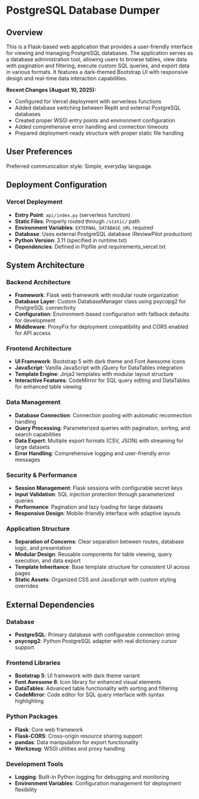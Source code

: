 # PostgreSQL Database Dumper

## Overview

This is a Flask-based web application that provides a user-friendly interface for viewing and managing PostgreSQL databases. The application serves as a database administration tool, allowing users to browse tables, view data with pagination and filtering, execute custom SQL queries, and export data in various formats. It features a dark-themed Bootstrap UI with responsive design and real-time data interaction capabilities.

**Recent Changes (August 10, 2025):**
- Configured for Vercel deployment with serverless functions
- Added database switching between Replit and external PostgreSQL databases
- Created proper WSGI entry points and environment configuration
- Added comprehensive error handling and connection timeouts
- Prepared deployment-ready structure with proper static file handling

## User Preferences

Preferred communication style: Simple, everyday language.

## Deployment Configuration

### Vercel Deployment
- **Entry Point**: `api/index.py` (serverless function)
- **Static Files**: Properly routed through `/static/` path
- **Environment Variables**: `EXTERNAL_DATABASE_URL` required
- **Database**: Uses external PostgreSQL database (ReviewPilot production)
- **Python Version**: 3.11 (specified in runtime.txt)
- **Dependencies**: Defined in Pipfile and requirements_vercel.txt

## System Architecture

### Backend Architecture
- **Framework**: Flask web framework with modular route organization
- **Database Layer**: Custom DatabaseManager class using psycopg2 for PostgreSQL connectivity
- **Configuration**: Environment-based configuration with fallback defaults for development
- **Middleware**: ProxyFix for deployment compatibility and CORS enabled for API access

### Frontend Architecture
- **UI Framework**: Bootstrap 5 with dark theme and Font Awesome icons
- **JavaScript**: Vanilla JavaScript with jQuery for DataTables integration
- **Template Engine**: Jinja2 templates with modular layout structure
- **Interactive Features**: CodeMirror for SQL query editing and DataTables for enhanced table viewing

### Data Management
- **Database Connection**: Connection pooling with automatic reconnection handling
- **Query Processing**: Parameterized queries with pagination, sorting, and search capabilities
- **Data Export**: Multiple export formats (CSV, JSON) with streaming for large datasets
- **Error Handling**: Comprehensive logging and user-friendly error messages

### Security & Performance
- **Session Management**: Flask sessions with configurable secret keys
- **Input Validation**: SQL injection protection through parameterized queries
- **Performance**: Pagination and lazy loading for large datasets
- **Responsive Design**: Mobile-friendly interface with adaptive layouts

### Application Structure
- **Separation of Concerns**: Clear separation between routes, database logic, and presentation
- **Modular Design**: Reusable components for table viewing, query execution, and data export
- **Template Inheritance**: Base template structure for consistent UI across pages
- **Static Assets**: Organized CSS and JavaScript with custom styling overrides

## External Dependencies

### Database
- **PostgreSQL**: Primary database with configurable connection string
- **psycopg2**: Python PostgreSQL adapter with real dictionary cursor support

### Frontend Libraries
- **Bootstrap 5**: UI framework with dark theme variant
- **Font Awesome 6**: Icon library for enhanced visual elements
- **DataTables**: Advanced table functionality with sorting and filtering
- **CodeMirror**: Code editor for SQL query interface with syntax highlighting

### Python Packages
- **Flask**: Core web framework
- **Flask-CORS**: Cross-origin resource sharing support
- **pandas**: Data manipulation for export functionality
- **Werkzeug**: WSGI utilities and proxy handling

### Development Tools
- **Logging**: Built-in Python logging for debugging and monitoring
- **Environment Variables**: Configuration management for deployment flexibility